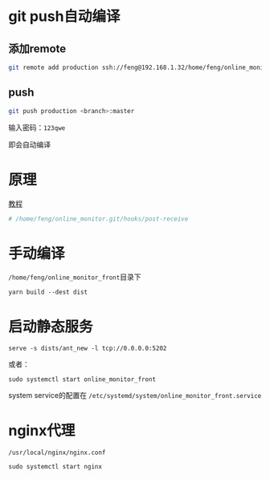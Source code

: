 # git push自动编译

## 添加remote
```sh
git remote add production ssh://feng@192.168.1.32/home/feng/online_monitor.git
```
## push
```sh
git push production <branch>:master
```
输入密码：`123qwe`

即会自动编译
# 原理
[教程](https://gist.github.com/noelboss/3fe13927025b89757f8fb12e9066f2fa)
```sh
# /home/feng/online_monitor.git/hooks/post-receive
```

# 手动编译
`/home/feng/online_monitor_front`目录下 
```shell
yarn build --dest dist
```
# 启动静态服务
```shell
serve -s dists/ant_new -l tcp://0.0.0.0:5202
```

或者：
```shell
sudo systemctl start online_monitor_front
```
system service的配置在
`/etc/systemd/system/online_monitor_front.service`

# nginx代理 
`/usr/local/nginx/nginx.conf`

```shell
sudo systemctl start nginx
```

